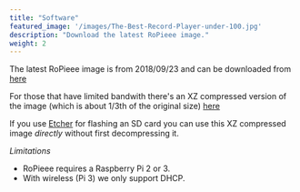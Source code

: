```yaml
---
title: "Software"
featured_image: '/images/The-Best-Record-Player-under-100.jpg'
description: "Download the latest RoPieee image."
weight: 2
---
```

The latest RoPieee image is from 2018/09/23 and can be downloaded from [here](http://image.ropieee.org/20180923-ropieee-ose-stable.bin)

For those that have limited bandwith there's an XZ compressed version of the image (which is about 1/3th of the original size) [here](http://image.ropieee.org/20180923-ropieee-ose-stable.bin.xz)

If you use [Etcher](https://etcher.io) for flashing an SD card you can use this XZ compressed image *directly* without first decompressing it.

*Limitations*

- RoPieee requires a Raspberry Pi 2 or 3.
- With wireless (Pi 3) we only support DHCP.
